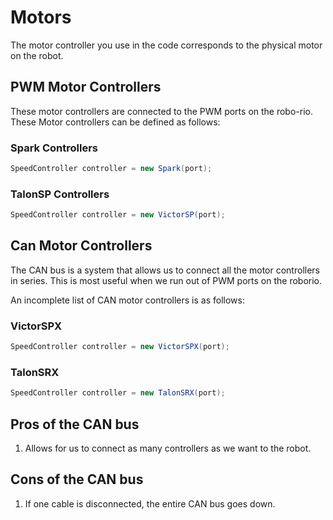 # Motors
The motor controller you use in the code corresponds to the physical motor on the robot.

## PWM Motor Controllers
These motor controllers are connected to the PWM ports on the robo-rio. These Motor controllers can be defined as follows:

### Spark Controllers
```java
SpeedController controller = new Spark(port);
```
### TalonSP Controllers
```java
SpeedController controller = new VictorSP(port);
```

## Can Motor Controllers
The CAN bus is a system that allows us to connect all the motor controllers in series. This is most useful when we run out of PWM ports on the roborio.

An incomplete list of CAN motor controllers is as follows:

### VictorSPX
```java
SpeedController controller = new VictorSPX(port);
```
### TalonSRX
```java
SpeedController controller = new TalonSRX(port);
```

## Pros of the CAN bus
1. Allows for us to connect as many controllers as we want to the robot.

## Cons of the CAN bus
1. If one cable is disconnected, the entire CAN bus goes down.